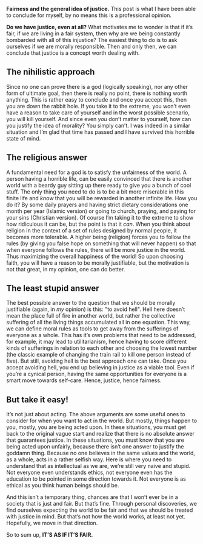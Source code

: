 **Fairness and the general idea of justice.** This post is what I have been able to conclude for myself, by no means this is a professional opinion.

**Do we have justice, even at all?** What motivates me to wonder is that if it’s fair, if we are living in a fair system, then why are we being constantly bombarded with all of this injustice? The easiest thing to do is to ask ourselves if we are morally responsible. Then and only then, we can conclude that justice is a concept worth dealing with.

## The nihilistic approach

Since no one can prove there is a god (logically speaking), nor any other form of ultimate goal, then there is really no point, there is nothing worth anything. This is rather easy to conclude and once you accept this, then you are down the rabbit hole. If you take it to the extreme, you won’t even have a reason to take care of yourself and in the worst possible scenario, you will kill yourself. And since even _you_ don’t matter to yourself, how can you justify the idea of morality? You simply can’t. I was indeed in a similar situation and I’m glad that time has passed and I have survived this horrible state of mind.

## The religious answer

A fundamental need for a god is to satisfy the unfairness of the world. A person having a horrible life, can be easily convinced that there is another world with a beardy guy sitting up there ready to give you a bunch of cool stuff. The only thing you need to do is to be a bit more miserable in this finite life and _know_ that you will be rewarded in another infinite life. How you do it? By some daily prayers and having strict dietary considerations one month per year (Islamic version) or going to church, praying, and paying for your sins (Christian version). Of course I’m taking it to the extreme to show how ridiculous it can be, but the point is that it _can_. When you think about religion in the context of a set of rules designed by normal people, it becomes more tolerable. A higher being (religion) forces you to follow the rules (by giving you false hope on something that will never happen) so that when everyone follows the rules, there will be more justice in the world. Thus maximizing the overall happiness of the world! So upon choosing faith, you will have a reason to be morally justifiable, but the motivation is not that great, in my opinion, one can do better.

## The least stupid answer

The best possible answer to the question that we should be morally justifiable (again, in _my_ opinion) is this: "to avoid hell". Hell here doesn’t mean the place full of fire in another world, but rather the collective suffering of all the living things accumulated all in one equation. This way, we can define moral rules as tools to get away from the sufferings of everyone as a whole. This has it’s own problems that need to be addressed, for example, it may lead to utilitarianism, hence having to score different kinds of sufferings in relation to each other and choosing the lowest number (the classic example of changing the train rail to kill one person instead of five). But still, avoiding hell is the best approach one can take. Once you accept avoiding hell, you end up believing in justice as a viable tool. Even if you’re a cynical person, having the same opportunities for everyone is a smart move towards self-care. Hence, justice, hence fairness.

## But take it easy!

It’s not just about acting. The above arguments are some useful ones to consider for when you want to act in the world. But mostly, things happen to you, mostly, you are being acted upon. In these situations, you must get back to the original vague start and realize that there is no absolute answer that guarantees justice. In these situations, you must know that you are being acted upon unfairly, because there isn’t one answer to justify the goddamn thing. Because no one believes in the same values and the world, as a whole, acts in a rather selfish way. Here is where you need to understand that as intellectual as we are, we’re still very naive and stupid. Not everyone even understands ethics, not everyone even has the education to be pointed in some direction towards it. Not everyone is as ethical as you think human beings should be.

And this isn’t a temporary thing, chances are that I won’t ever be in a society that is just and fair. But that’s fine. Through personal discoveries, we find ourselves expecting the world to be fair and that we should be treated with justice in mind. But that’s not how the world works, at least not yet. Hopefully, we move in that direction.

So to sum up, **IT’S AS IF IT’S FAIR.**
